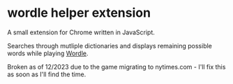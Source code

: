 # wordle helper extension

A small extension for Chrome written in JavaScript.

Searches through mutliple dictionaries and displays remaining possible words while playing [Wordle](https://www.nytimes.com/games/wordle/index.html).

Broken as of 12/2023 due to the game migrating to nytimes.com - I'll fix this as soon as I'll find the time.